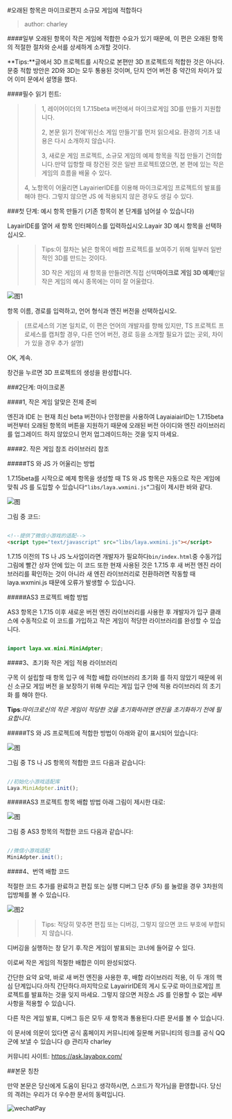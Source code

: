 #오래된 항목은 마이크로편지 소규모 게임에 적합하다

> author: charley

####일부 오래된 항목이 작은 게임에 적합한 수요가 있기 때문에, 이 편은 오래된 항목의 적절한 절차와 순서를 상세하게 소개할 것이다.

**Tips:**글에서 3D 프로젝트를 시작으로 본편만 3D 프로젝트의 적합한 것은 아니다.문중 적합 방안은 2D와 3D는 모두 통용된 것이며, 단지 언어 버전 중 약간의 차이가 있어 이미 문에서 설명을 했다.

####필수 읽기 힌트:

>> 1, 레이어이더의 1.7.15beta 버전에서 마이크로게임 3D를 만들기 지원합니다.
>>
>> 2, 본문 읽기 전에'위신소 게임 만들기'를 먼저 읽으세요. 환경의 기초 내용은 다시 소개하지 않습니다.
>>
>> 3, 새로운 게임 프로젝트, 소규모 게임의 예제 항목을 직접 만들기 건의합니다.만약 입항할 때 창건된 것은 일반 프로젝트였으면, 본 편에 있는 작은 게임의 흐름을 배울 수 있다.
>>
> 4, 노항목이 어울리면 LayairierIDE를 이용해 마이크로게임 프로젝트의 발표를 해야 한다. 그렇지 않으면 JS 에 적용되지 않은 경우도 생길 수 있다.



###첫 단계: 예시 항목 만들기 (기존 항목이 본 단계를 넘어설 수 있습니다)

LayairIDE를 열어 새 항목 인터페이스를 입력하십시오.Layair 3D 예시 항목을 선택하십시오.

>> Tips:이 절차는 낡은 항목이 배합 프로젝트를 보여주기 위해 일부러 일반적인 3D를 만드는 것이다.
>>
>> 3D 작은 게임의 새 항목을 만들려면.직접 선택**마이크로 게임 3D 예제**만일 작은 게임의 예시 종목에는 이미 잘 어울렸다.

![图1](img/1.png) 


항목 이름, 경로를 입력하고, 언어 형식과 엔진 버전을 선택하십시오.

>(프로세스의 기본 일치로, 이 편은 언어의 개발자를 향해 있지만, TS 프로젝트 프로세스를 캡처할 경우, 다른 언어 버전, 경로 등을 소개할 필요가 없는 곳외, 차이가 있을 경우 추가 설명)

OK, 계속.

창건을 누르면 3D 프로젝트의 생성을 완성합니다.



###2단계: 마이크로폰

####1, 작은 게임 알맞은 전제 준비

엔진과 IDE 는 현재 최신 beta 버전이나 안정판을 사용하여 LayaiaiairID는 1.7.15beta 버전부터 오래된 항목의 버튼을 지원하기 때문에 오래된 버전 아이디와 엔진 라이브러리를 업그레이드 하지 않았으니 먼저 업그레이드하는 것을 잊지 마세요.



####2. 작은 게임 참조 라이브러리 참조

#####TS 와 JS 가 어울리는 방법

1.7.15beta를 시작으로 예제 항목을 생성할 때 TS 와 JS 항목은 자동으로 작은 게임에 맞춰 JS 를 도입할 수 있습니다`“libs/laya.wxmini.js”`그림이 제시한 바와 같다.

![图](img/17.png) 


그림 중 코드:


```html

<!--提供了微信小游戏的适配-->
<script type="text/javascript" src="libs/laya.wxmini.js"></script>
```


1.7.15 이전의 TS 나 JS 노사업이라면 개발자가 필요하다`bin/index.html`중 수동가입 그림에 빨간 상자 안에 있는 이 코드 또한 현재 사용된 것은 1.7.15 후 새 버전 엔진 라이브러리를 확인하는 것이 아니라 새 엔진 라이브러리로 전환하려면 작동할 때 laya.wxmini.js 때문에 오류가 발생할 수 있습니다.

#####AS3 프로젝트 배합 방법

AS3 항목은 1.7.15 이후 새로운 버전 엔진 라이브러리를 사용한 후 개발자가 입구 클래스에 수동적으로 이 코드를 가입하고 작은 게임이 적당한 라이브러리를 완성할 수 있습니다.


```java

import laya.wx.mini.MiniAdpter;
```



####3、초기화 작은 게임 적용 라이브러리

구목 이 설립할 때 항목 입구 에 적합 배합 라이브러리 초기화 를 하지 않았기 때문에 위신 소규모 게임 버전 을 보장하기 위해 우리는 게임 입구 안에 적용 라이브러리 의 초기화 를 해야 한다.

**Tips**:*마이크로신의 작은 게임이 적당한 것을 초기화하려면 엔진을 초기화하기 전에 필요합니다.*

#####TS 와 JS 프로젝트에 적합한 방법이 아래와 같이 표시되어 있습니다:

![图](img/18.png) 


그림 중 TS 나 JS 항목의 적합한 코드 다음과 같습니다:


```typescript

//初始化小游戏适配库
Laya.MiniAdpter.init();
```


#####AS3 프로젝트 항목 배합 방법 아래 그림이 제시한 대로:

![图](img/6.png) 


그림 중 AS3 항목의 적합한 코드 다음과 같습니다:


```java

//微信小游戏适配
MiniAdpter.init();
```




####4、번역 배합 코드

적절한 코드 추가를 완료하고 편집 또는 실행 디버그 단추 (F5) 를 눌렀을 경우 3차원의 입방체를 볼 수 있습니다.

![图2](img/2.png) 


>> Tips: 적당히 맞추면 편집 또는 디버깅, 그렇지 않으면 코드 부호에 부합되지 않습니다.

디버깅을 실행하는 창 닫기 후.작은 게임이 발표되는 코너에 들어갈 수 있다.

이로써 작은 게임의 적절한 배합은 이미 완성되었다.

간단한 요약 요약, 바로 새 버전 엔진을 사용한 후, 배합 라이브러리 적용, 이 두 개의 핵심 단계입니다.아직 간단하다.마지막으로 LayairirIDE의 게시 도구로 마이크로게임 프로젝트를 발표하는 것을 잊지 마세요. 그렇지 않으면 저장소 JS 를 인용할 수 없는 세부 사항을 적용할 수 있습니다.

다른 작은 게임 발표, 디버그 등은 모두 새 항목과 통용된다.다른 문서를 볼 수 있습니다.

이 문서에 의문이 있다면 공식 홈페이지 커뮤니티에 질문해 커뮤니티의 링크를 공식 QQ 군에 보낼 수 있습니다 @ 관리자 charley

커뮤니티 사이트: https://ask.layabox.com/



##본문 칭찬

만약 본문은 당신에게 도움이 된다고 생각하시면, 스코드가 작가님을 환영합니다. 당신의 격려는 우리가 더 우수한 문서의 동력입니다.

![wechatPay](../../../wechatPay.jpg)